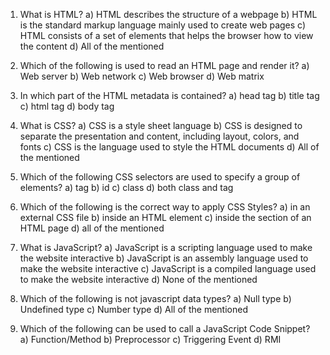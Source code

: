 1. What is HTML?
a) HTML describes the structure of a webpage
b) HTML is the standard markup language mainly used to create web pages
c) HTML consists of a set of elements that helps the browser how to view the content
d) All of the mentioned

2. Which of the following is used to read an HTML page and render it?
a) Web server
b) Web network
c) Web browser
d) Web matrix

3. In which part of the HTML metadata is contained?
a) head tag
b) title tag
c) html tag
d) body tag

4. What is CSS?
a) CSS is a style sheet language
b) CSS is designed to separate the presentation and content, including layout, colors, and fonts
c) CSS is the language used to style the HTML documents
d) All of the mentioned

5. Which of the following CSS selectors are used to specify a group of elements?
a) tag
b) id
c) class
d) both class and tag

6. Which of the following is the correct way to apply CSS Styles?
a) in an external CSS file
b) inside an HTML element
c) inside the <head> section of an HTML page
d) all of the mentioned

7. What is JavaScript?
a) JavaScript is a scripting language used to make the website interactive
b) JavaScript is an assembly language used to make the website interactive
c) JavaScript is a compiled language used to make the website interactive
d) None of the mentioned

8. Which of the following is not javascript data types?
a) Null type
b) Undefined type
c) Number type
d) All of the mentioned

9. Which of the following can be used to call a JavaScript Code Snippet?
a) Function/Method
b) Preprocessor
c) Triggering Event
d) RMI